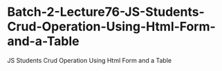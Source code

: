 # Batch-2-Lecture76-JS-Students-Crud-Operation-Using-Html-Form-and-a-Table
JS Students Crud Operation Using Html Form and a Table
